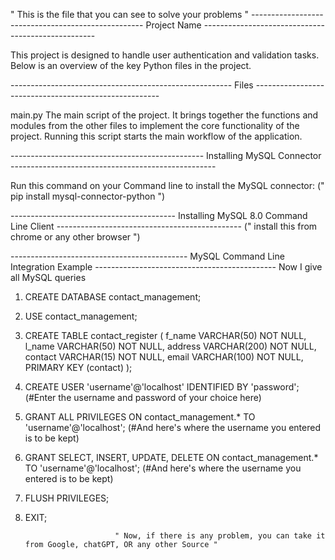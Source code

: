 " This is the file that you can see to solve your problems "
---------------------------------------------------  Project Name  ---------------------------------------------------

This project is designed to handle user authentication and validation tasks. Below is an overview of the key Python files in the project.

-------------------------------------------------------  Files  ------------------------------------------------------

main.py
The main script of the project. It brings together the functions and modules from the other files to implement the core functionality of the project. Running this script starts the main workflow of the application.

------------------------------------------------  Installing MySQL Connector  ---------------------------------------------------

Run this command on your Command line to install the MySQL connector:
              (" pip install mysql-connector-python ")

-----------------------------------------  Installing MySQL 8.0 Command Line Client ----------------------------------------------
              (" install this from chrome or any other browser ")

-------------------------------------------- MySQL Command Line Integration Example  ---------------------------------------------
Now I give all MySQL queries
1. CREATE DATABASE contact_management;
2. USE contact_management;
3. CREATE TABLE contact_register (
    f_name VARCHAR(50) NOT NULL,
    l_name VARCHAR(50) NOT NULL,
    address VARCHAR(200) NOT NULL,
    contact VARCHAR(15) NOT NULL,
    email VARCHAR(100) NOT NULL,
    PRIMARY KEY (contact)
);
4. CREATE USER 'username'@'localhost' IDENTIFIED BY 'password'; (#Enter the username and password of your choice here)
5. GRANT ALL PRIVILEGES ON contact_management.* TO 'username'@'localhost'; (#And here's where the username you entered is to be kept)
7. GRANT SELECT, INSERT, UPDATE, DELETE ON contact_management.* TO 'username'@'localhost'; (#And here's where the username you entered is to be kept)
8. FLUSH PRIVILEGES;
9. EXIT;


                           " Now, if there is any problem, you can take it from Google, chatGPT, OR any other Source "